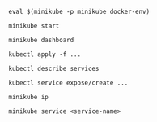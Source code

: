 `eval $(minikube -p minikube docker-env)`

`minikube start`

`minikube dashboard`

`kubectl apply -f ...`

`kubectl describe services`

`kubectl service expose/create ...`

`minikube ip`

`minikube service <service-name>`

